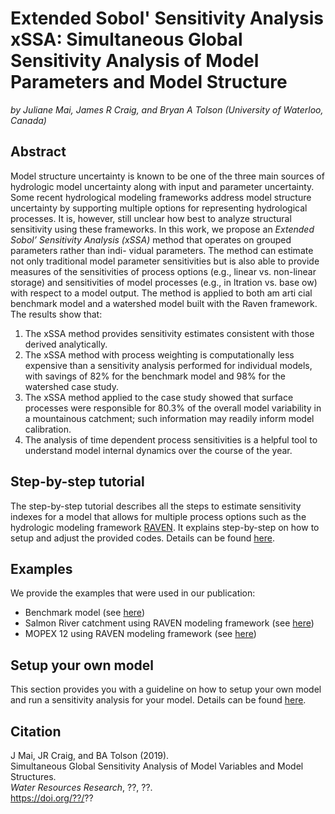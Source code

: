 # Extended Sobol' Sensitivity Analysis xSSA: Simultaneous Global Sensitivity Analysis of Model Parameters and Model Structure
*by Juliane Mai, James R Craig, and Bryan A Tolson (University of Waterloo, Canada)*

## Abstract
Model structure uncertainty is known to be one of the three main sources of hydrologic model uncertainty along with input and parameter uncertainty. Some recent hydrological modeling frameworks address model structure uncertainty by supporting multiple options for representing hydrological processes. It is, however, still unclear how best to analyze structural sensitivity using these frameworks. In this work, we propose an *Extended Sobol’ Sensitivity Analysis (xSSA)* method that operates on grouped parameters rather than indi- vidual parameters. The method can estimate not only traditional model parameter sensitivities but is also able to provide measures of the sensitivities of process options (e.g., linear vs. non-linear storage) and sensitivities of model processes (e.g., in ltration vs. base ow) with respect to a model output. The method is applied to both am arti cial benchmark model and a watershed model built with the Raven framework. The results show that: 
1. The xSSA method provides sensitivity estimates consistent with those derived analytically. 
2. The xSSA method with process weighting is computationally less expensive than a sensitivity analysis performed for individual models, with savings of 82% for the benchmark model and 98% for the watershed case study. 
3. The xSSA method applied to the case study showed that surface processes were responsible for 80.3% of the overall model variability in a mountainous catchment; such information may readily inform model calibration. 
4. The analysis of time dependent process sensitivities is a helpful tool to understand model internal dynamics over the course of the year.

## Step-by-step tutorial
The step-by-step tutorial describes all the steps to estimate sensitivity indexes for a model that allows for multiple process options such as the hydrologic modeling framework [RAVEN](http://raven.uwaterloo.ca). It explains step-by-step on how to setup and adjust the provided codes. Details can be found [here](https://github.com/julemai/xSSA/wiki/Step-by-step-tutorial).

## Examples
We provide the examples that were used in our publication:
- Benchmark model (see [here](https://github.com/julemai/xSSA/wiki/Examples#benchmark-model))
- Salmon River catchment using RAVEN modeling framework (see [here](https://github.com/julemai/xSSA/wiki/Examples#salmon-river-catchment-using-raven-hydrologic-modeling-framework))
- MOPEX 12 using RAVEN modeling framework (see [here](https://github.com/julemai/xSSA/wiki/Examples#mopex-12-using-raven-hydrologic-modeling-framework))

## Setup your own model
This section provides you with a guideline on how to setup your own model and run a sensitivity analysis for your model. Details can be found [here](https://github.com/julemai/xSSA/wiki/Setup-your-own-model).

## Citation
J Mai, JR Craig, and BA Tolson (2019). <br>
Simultaneous Global Sensitivity Analysis of Model Variables and Model Structures. <br>
*Water Resources Research*, ??, ??.<br>
https://doi.org/??/??
